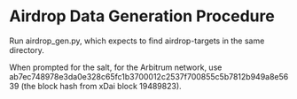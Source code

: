 # Airdrop Data Generation Procedure

Run airdrop_gen.py, which expects to find airdrop-targets in the same directory.

When prompted for the salt, for the Arbitrum network, use ab7ec748978e3da0e328c65fc1b3700012c2537f700855c5b7812b949a8e5639 (the block hash from xDai block 19489823).